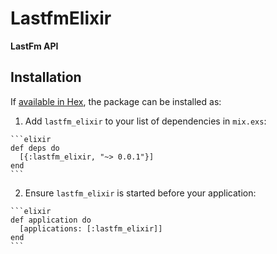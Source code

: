 # LastfmElixir

**LastFm API**

## Installation

If [available in Hex](https://hex.pm/docs/publish), the package can be installed as:

  1. Add `lastfm_elixir` to your list of dependencies in `mix.exs`:

    ```elixir
    def deps do
      [{:lastfm_elixir, "~> 0.0.1"}]
    end
    ```

  2. Ensure `lastfm_elixir` is started before your application:

    ```elixir
    def application do
      [applications: [:lastfm_elixir]]
    end
    ```

